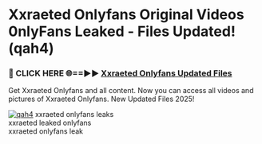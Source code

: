 # Xxraeted Onlyfans Original Videos 0nlyFans Leaked - Files Updated! (qah4)

<h3>🔴 CLICK HERE 🌐==►► <a href="https://tinyurl.com/4seja8ks" rel="nofollow">Xxraeted Onlyfans Updated Files</a></h3>

Get Xxraeted Onlyfans and all content. Now you can access all videos and pictures of Xxraeted Onlyfans. New Updated Files 2025!

[![qah4](https://i.imgur.com/EWjZXRe.gif)](https://tinyurl.com/4seja8ks)
xxraeted onlyfans leaks<br>
xxraeted leaked onlyfans<br>
xxraeted onlyfans leak